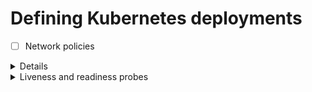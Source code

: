 # Defining Kubernetes deployments

- [ ] Network policies
<details>
<summary>Details</summary>

### Description
### Reason
### Reference
### Example
</details>

<details>
<summary>Liveness and readiness probes</summary>

### Description
### Reason
### Reference
### Example
</details>
